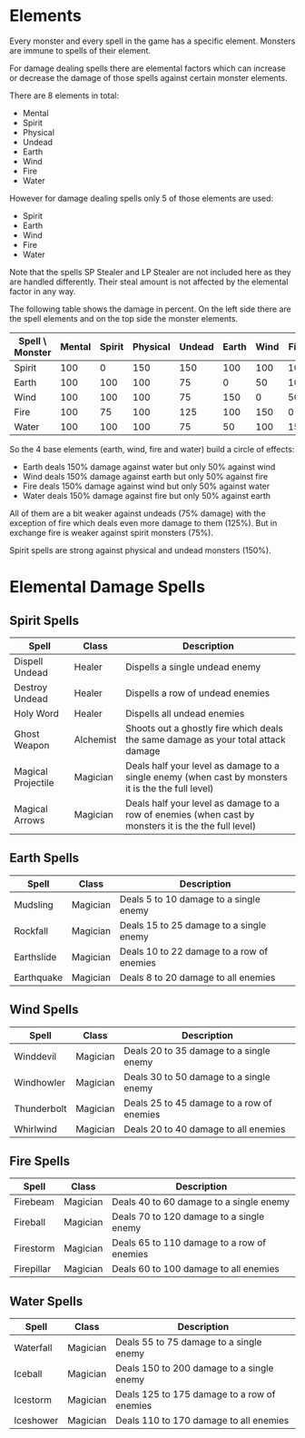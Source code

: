 # Elements

Every monster and every spell in the game has a specific element. Monsters are immune to spells of their element.

For damage dealing spells there are elemental factors which can increase or decrease the damage of those spells against certain monster elements.

There are 8 elements in total:
- Mental
- Spirit
- Physical
- Undead
- Earth
- Wind
- Fire
- Water

However for damage dealing spells only 5 of those elements are used:
- Spirit
- Earth
- Wind
- Fire
- Water

Note that the spells SP Stealer and LP Stealer are not included here as they are handled differently. Their steal amount is not affected by the elemental factor in any way.

The following table shows the damage in percent. On the left side there are the spell elements and on the top side the monster elements.

Spell \\ Monster | Mental | Spirit | Physical | Undead | Earth | Wind | Fire |Water
--- | --- | --- | --- | --- | --- | --- | --- | ---
Spirit | 100 | 0 | 150 | 150 | 100 | 100 | 100 | 100
Earth | 100 | 100 | 100 | 75 | 0 | 50 | 100 | 150
Wind | 100 | 100 | 100 | 75 | 150 | 0 | 50 | 100
Fire | 100 | 75 | 100 | 125 | 100 | 150 | 0 | 50
Water | 100 | 100 | 100 | 75 | 50 | 100 | 150 | 0

So the 4 base elements (earth, wind, fire and water) build a circle of effects:
- Earth deals 150% damage against water but only 50% against wind
- Wind deals 150% damage against earth but only 50% against fire
- Fire deals 150% damage against wind but only 50% against water
- Water deals 150% damage against fire but only 50% against earth

All of them are a bit weaker against undeads (75% damage) with the exception of fire which deals even more damage to them (125%). But in exchange fire is weaker against spirit monsters (75%).

Spirit spells are strong against physical and undead monsters (150%).


# Elemental Damage Spells

## Spirit Spells

Spell | Class | Description
--- | --- | ---
Dispell Undead | Healer | Dispells a single undead enemy
Destroy Undead | Healer | Dispells a row of undead enemies
Holy Word | Healer | Dispells all undead enemies
Ghost Weapon | Alchemist | Shoots out a ghostly fire which deals the same damage as your total attack damage
Magical Projectile | Magician | Deals half your level as damage to a single enemy (when cast by monsters it is the the full level)
Magical Arrows | Magician | Deals half your level as damage to a row of enemies (when cast by monsters it is the the full level)

## Earth Spells

Spell | Class | Description
--- | --- | ---
Mudsling | Magician | Deals 5 to 10 damage to a single enemy
Rockfall | Magician | Deals 15 to 25 damage to a single enemy
Earthslide | Magician | Deals 10 to 22 damage to a row of enemies
Earthquake | Magician | Deals 8 to 20 damage to all enemies

## Wind Spells

Spell | Class | Description
--- | --- | ---
Winddevil | Magician | Deals 20 to 35 damage to a single enemy
Windhowler | Magician | Deals 30 to 50 damage to a single enemy
Thunderbolt | Magician | Deals 25 to 45 damage to a row of enemies
Whirlwind | Magician | Deals 20 to 40 damage to all enemies

## Fire Spells

Spell | Class | Description
--- | --- | ---
Firebeam | Magician | Deals 40 to 60 damage to a single enemy
Fireball | Magician | Deals 70 to 120 damage to a single enemy
Firestorm | Magician | Deals 65 to 110 damage to a row of enemies
Firepillar | Magician | Deals 60 to 100 damage to all enemies

## Water Spells

Spell | Class | Description
--- | --- | ---
Waterfall | Magician | Deals 55 to 75 damage to a single enemy
Iceball | Magician | Deals 150 to 200 damage to a single enemy
Icestorm | Magician | Deals 125 to 175 damage to a row of enemies
Iceshower | Magician | Deals 110 to 170 damage to all enemies